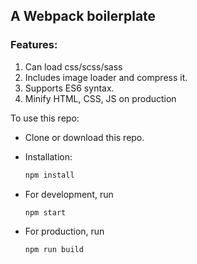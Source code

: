 ## A Webpack boilerplate

### Features:

1. Can load css/scss/sass
2. Includes image loader and compress it.
3. Supports ES6 syntax.
4. Minify HTML, CSS, JS on production

To use this repo:

- Clone or download this repo.

- Installation:

  ```javascript
  npm install
  ```

* For development, run

  ```javascript
  npm start
  ```

* For production, run
  ```javascript
  npm run build
  ```

